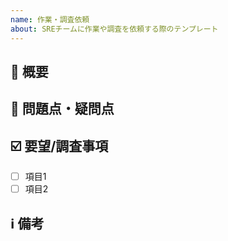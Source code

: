 ```yaml
---
name: 作業・調査依頼
about: SREチームに作業や調査を依頼する際のテンプレート
---
```


## :bookmark: 概要



## :thinking: 問題点・疑問点



## :ballot_box_with_check: 要望/調査事項

- [ ] 項目1
- [ ] 項目2

## :information_source: 備考


